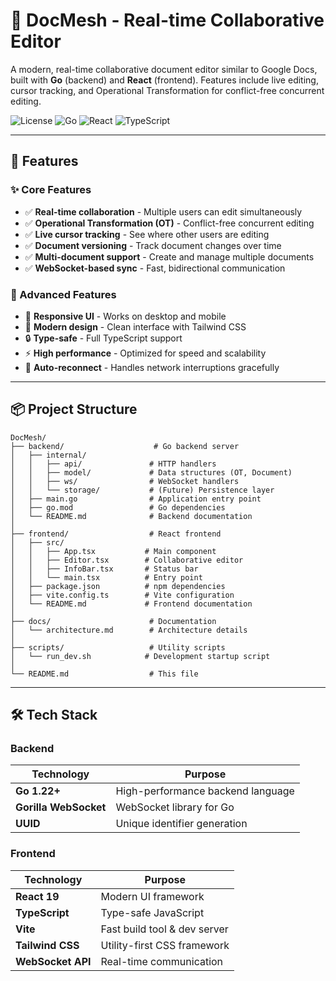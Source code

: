 # 📝 DocMesh - Real-time Collaborative Editor

A modern, real-time collaborative document editor similar to Google Docs, built with **Go** (backend) and **React** (frontend). Features include live editing, cursor tracking, and Operational Transformation for conflict-free concurrent editing.

![License](https://img.shields.io/badge/license-MIT-blue.svg)
![Go](https://img.shields.io/badge/Go-1.22+-00ADD8?logo=go)
![React](https://img.shields.io/badge/React-19+-61DAFB?logo=react)
![TypeScript](https://img.shields.io/badge/TypeScript-5.9+-3178C6?logo=typescript)

---

## 🚀 Features

### ✨ Core Features
- ✅ **Real-time collaboration** - Multiple users can edit simultaneously
- ✅ **Operational Transformation (OT)** - Conflict-free concurrent editing
- ✅ **Live cursor tracking** - See where other users are editing
- ✅ **Document versioning** - Track document changes over time
- ✅ **Multi-document support** - Create and manage multiple documents
- ✅ **WebSocket-based sync** - Fast, bidirectional communication

### 🎯 Advanced Features
- 📱 **Responsive UI** - Works on desktop and mobile
- 🎨 **Modern design** - Clean interface with Tailwind CSS
- 🔒 **Type-safe** - Full TypeScript support
- ⚡ **High performance** - Optimized for speed and scalability
- 🔄 **Auto-reconnect** - Handles network interruptions gracefully

---

## 📦 Project Structure

```
DocMesh/
├── backend/                    # Go backend server
│   ├── internal/
│   │   ├── api/               # HTTP handlers
│   │   ├── model/             # Data structures (OT, Document)
│   │   ├── ws/                # WebSocket handlers
│   │   └── storage/           # (Future) Persistence layer
│   ├── main.go                # Application entry point
│   ├── go.mod                 # Go dependencies
│   └── README.md              # Backend documentation
│
├── frontend/                  # React frontend
│   ├── src/
│   │   ├── App.tsx           # Main component
│   │   ├── Editor.tsx        # Collaborative editor
│   │   ├── InfoBar.tsx       # Status bar
│   │   └── main.tsx          # Entry point
│   ├── package.json          # npm dependencies
│   ├── vite.config.ts        # Vite configuration
│   └── README.md             # Frontend documentation
│
├── docs/                      # Documentation
│   └── architecture.md        # Architecture details
│
├── scripts/                   # Utility scripts
│   └── run_dev.sh            # Development startup script
│
└── README.md                  # This file
```

---

## 🛠️ Tech Stack

### Backend
| Technology | Purpose |
|------------|---------|
| **Go 1.22+** | High-performance backend language |
| **Gorilla WebSocket** | WebSocket library for Go |
| **UUID** | Unique identifier generation |

### Frontend
| Technology | Purpose |
|------------|---------|
| **React 19** | Modern UI framework |
| **TypeScript** | Type-safe JavaScript |
| **Vite** | Fast build tool & dev server |
| **Tailwind CSS** | Utility-first CSS framework |
| **WebSocket API** | Real-time communication |
